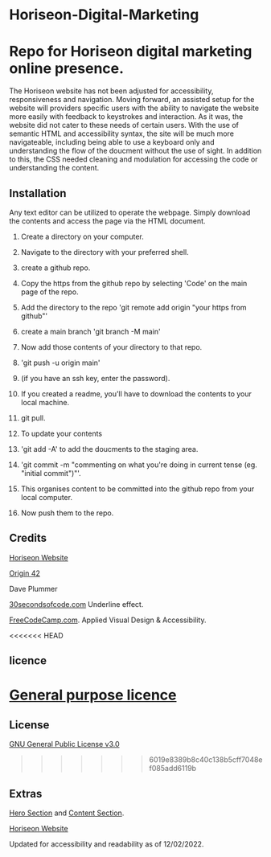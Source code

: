 # Horiseon-Digital-Marketing
# Repo for Horiseon digital marketing online presence.

The Horiseon website has not been adjusted for accessibility, responsiveness and navigation. 
Moving forward, an assisted setup for the website will providers specific users with the ability to navigate the website more easily with feedback to keystrokes and interaction.
As it was, the website did not cater to these needs of certain users. 
With the use of semantic HTML and accessibility syntax, the site will be much more navigateable, including being able to use a keyboard only and understanding the flow of the doucment without the use of sight.
In addition to this, the CSS needed cleaning and modulation for accessing the code or understanding the content. 

## Installation

Any text editor can be utilized to operate the webpage. Simply download the contents and access the page via the HTML document.
1. Create a directory on your computer.
2. Navigate to the directory with your preferred shell. 
3. create a github repo.
4. Copy the https from the github repo by selecting 'Code' on the main page of the repo.
5. Add the directory to the repo 'git remote add origin "your https from github"'
6. create a main branch 'git branch -M main'
7. Now add those contents of your directory to that repo.
8. 'git push -u origin main'
9. (if you have an ssh key, enter the password).
10. If you created a readme, you'll have to download the contents to your local machine.
11. git pull.

10. To update your contents
11. 'git add -A' to add the doucments to the staging area.
12. 'git commit -m "commenting on what you're doing in current tense (eg. "initial commit")"'.
13. This organises content to be committed into the github repo from your local computer.
14. Now push them to the repo.

## Credits
[Horiseon Website](https://origin-42.github.io/Horiseon-Digital-Marketing/)

[Origin 42](https://github.com/origin-42)

Dave Plummer

[30secondsofcode.com](https://www.30secondsofcode.org/css/s/hover-underline-animation) Underline effect. 

[FreeCodeCamp.com](https://www.freecodecamp.org/learn). Applied Visual Design & Accessibility.

<<<<<<< HEAD
## licence
[General purpose licence](./LICENSE)
=======
## License
[GNU General Public License v3.0](./LICENSE)
>>>>>>> 6019e8389b8c40c138b5cff7048ef085add6119b

## Extras

[Hero Section](./assets/images/Hero%20Screenshot.png) and
[Content Section](./assets/images/Content%20Screenshot.png).

[Horiseon Website](https://origin-42.github.io/Horiseon-Digital-Marketing/)

Updated for accessibility and readability as of 12/02/2022.
